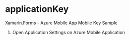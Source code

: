 # applicationKey
Xamarin.Forms - Azure Mobile App Mobile Key Sample

1. Open Application Settings on Azure Mobile Application



